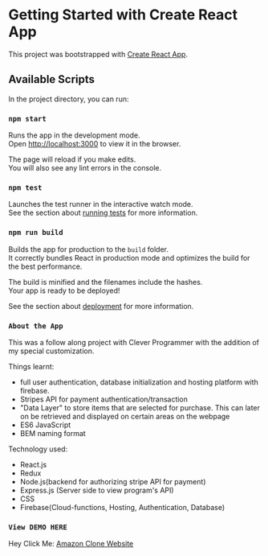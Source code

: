 # Getting Started with Create React App

This project was bootstrapped with [Create React App](https://github.com/facebook/create-react-app).

## Available Scripts

In the project directory, you can run:

### `npm start`

Runs the app in the development mode.\
Open [http://localhost:3000](http://localhost:3000) to view it in the browser.

The page will reload if you make edits.\
You will also see any lint errors in the console.

### `npm test`

Launches the test runner in the interactive watch mode.\
See the section about [running tests](https://facebook.github.io/create-react-app/docs/running-tests) for more information.

### `npm run build`

Builds the app for production to the `build` folder.\
It correctly bundles React in production mode and optimizes the build for the best performance.

The build is minified and the filenames include the hashes.\
Your app is ready to be deployed!

See the section about [deployment](https://facebook.github.io/create-react-app/docs/deployment) for more information.

### `About the App`
This was a follow along project with Clever Programmer with the addition of my special customization.

Things learnt:
- full user authentication, database initialization and hosting platform with firebase.
- Stripes API for payment authentication/transaction
- "Data Layer" to store items that are selected for purchase. This can later on be retrieved and displayed on certain areas on the webpage
- ES6 JavaScript
- BEM naming format

Technology used:
- React.js
- Redux
- Node.js(backend for authorizing stripe API for payment)
- Express.js (Server side to view program's API)
- CSS
- Firebase(Cloud-functions, Hosting, Authentication, Database)

### `View DEMO HERE`
Hey Click Me: [Amazon Clone Website](https://clone-879e8.web.app/)
